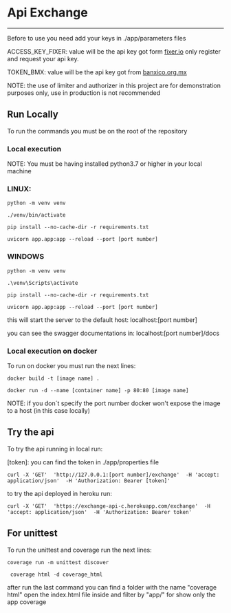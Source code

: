 # Api Exchange
***

Before to use you need add your keys in ./app/parameters files

ACCESS_KEY_FIXER: value will be the api key got form [fixer.io](https://fixer.io/) only register and request your api key.

TOKEN_BMX: value will be the api key got from [banxico.org.mx](https://www.banxico.org.mx/SieAPIRest/service/v1/token)

NOTE: the use of limiter and authorizer in this project are for demonstration purposes only, use in production is not recommended 

## Run Locally
To run the commands you must be on the root of the repository


### Local execution
NOTE: You must be having installed python3.7 or higher in your local machine
### LINUX:
``python -m venv venv``

``./venv/bin/activate``

``pip install --no-cache-dir -r requirements.txt``

``uvicorn app.app:app --reload --port [port number]``
### WINDOWS
``python -m venv venv``

``.\venv\Scripts\activate``

``pip install --no-cache-dir -r requirements.txt``

``uvicorn app.app:app --reload --port [port number]``

this will start the server to the default host: localhost:[port number]

you can see the swagger documentations in: localhost:[port number]/docs

### Local execution on docker

To run on docker you must run the next lines:

``docker build -t [image name] .``

``docker run -d --name [container name] -p 80:80 [image name]``


NOTE: if you don´t specify the port number docker won't expose the image to a host (in this case locally)


## Try the api

To try the api running in local run:

[token]: you can find the token in ./app/properties file

``
curl -X 'GET' 
  'http://127.0.0.1:[port number]/exchange' 
  -H 'accept: application/json' 
  -H 'Authorization: Bearer [token]'
``

to try the api deployed in heroku run:

``
curl -X 'GET' 
  'https://exchange-api-c.herokuapp.com/exchange' 
  -H 'accept: application/json' 
  -H 'Authorization: Bearer token'
``


## For unittest
To run the unittest and coverage run the next lines:

``coverage run -m unittest discover``

`` coverage html -d coverage_html``

after run the last command you can find a folder with the name "coverage html" open the index.html file inside and filter by "app/" for show only the app coverage 

